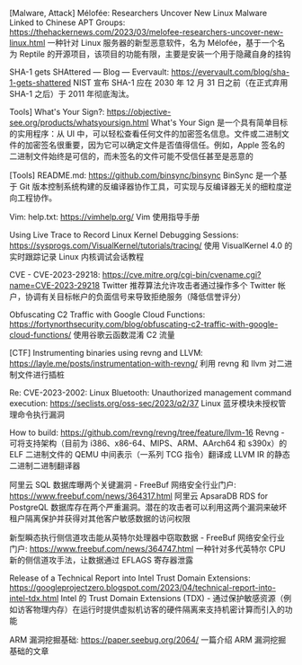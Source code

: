 [Malware, Attack] Mélofée: Researchers Uncover New Linux Malware Linked to Chinese APT Groups:
https://thehackernews.com/2023/03/melofee-researchers-uncover-new-linux.html
一种针对 Linux 服务器的新型恶意软件，名为 Mélofée，基于一个名为 Reptile 的开源项目，该项目的功能有限，主要是安装一个用于隐藏自身的挂钩

SHA-1 gets SHAttered — Blog — Evervault:
https://evervault.com/blog/sha-1-gets-shattered
NIST 宣布 SHA-1 应在 2030 年 12 月 31 日之前（在正式弃用 SHA-1 之后）于 2011 年彻底淘汰。

Tools] What's Your Sign?:
https://objective-see.org/products/whatsyoursign.html
What's Your Sign 是一个具有简单目标的实用程序：从 UI 中，可以轻松查看任何文件的加密签名信息。文件或二进制文件的加密签名很重要，因为它可以确定文件是否值得信任。例如，Apple 签名的二进制文件始终是可信的，而未签名的文件可能不受信任甚至是恶意的

[Tools] README.md:
https://github.com/binsync/binsync
BinSync 是一个基于 Git 版本控制系统构建的反编译器协作工具，可实现与反编译器无关的细粒度逆向工程协作。

Vim: help.txt:
https://vimhelp.org/
Vim 使用指导手册

Using Live Trace to Record Linux Kernel Debugging Sessions:
https://sysprogs.com/VisualKernel/tutorials/tracing/
使用 VisualKernel 4.0 的实时跟踪记录 Linux 内核调试会话教程

CVE - CVE-2023-29218:
https://cve.mitre.org/cgi-bin/cvename.cgi?name=CVE-2023-29218
Twitter 推荐算法允许攻击者通过操作多个 Twitter 帐户，协调有关目标帐户的负面信号来导致拒绝服务（降低信誉评分）

Obfuscating C2 Traffic with Google Cloud Functions:
https://fortynorthsecurity.com/blog/obfuscating-c2-traffic-with-google-cloud-functions/
使用谷歌云函数混淆 C2 流量

[CTF] Instrumenting binaries using revng and LLVM:
https://layle.me/posts/instrumentation-with-revng/
利用 revng 和 llvm 对二进制文件进行插桩

Re: CVE-2023-2002: Linux Bluetooth: Unauthorized management command execution:
https://seclists.org/oss-sec/2023/q2/37
Linux 蓝牙模块未授权管理命令执行漏洞

How to build:
https://github.com/revng/revng/tree/feature/llvm-16
Revng - 可将支持架构（目前为 i386、x86-64、MIPS、ARM、AArch64 和 s390x）的 ELF 二进制文件的 QEMU 中间表示（一系列 TCG 指令）翻译成 LLVM IR 的静态二进制二进制翻译器

阿里云 SQL 数据库曝两个关键漏洞 - FreeBuf 网络安全行业门户:
https://www.freebuf.com/news/364317.html
阿里云 ApsaraDB RDS for PostgreQL 数据库存在两个严重漏洞。潜在的攻击者可以利用这两个漏洞来破坏租户隔离保护并获得对其他客户敏感数据的访问权限

新型瞬态执行侧信道攻击能从英特尔处理器中窃取数据 - FreeBuf 网络安全行业门户:
https://www.freebuf.com/news/364747.html
一种针对多代英特尔 CPU 新的侧信道攻手法，让数据通过 EFLAGS 寄存器泄露

Release of a Technical Report into Intel Trust Domain Extensions:
https://googleprojectzero.blogspot.com/2023/04/technical-report-into-intel-tdx.html
Intel 的 Trust Domain Extensions (TDX) - 通过保护敏感资源（例如访客物理内存）在运行时提供虚拟机访客的硬件隔离来支持机密计算而引入的功能

ARM 漏洞挖掘基础:
https://paper.seebug.org/2064/
一篇介绍 ARM 漏洞挖掘基础的文章